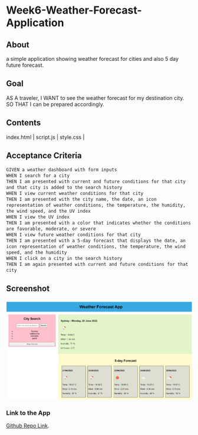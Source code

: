 # Week6-Weather-Forecast-Application

## About
a simple application showing weather forecast for cities and also 5 day future forecast.


## Goal 
<p> AS A traveler, I WANT to see the weather forecast for my destination city. SO THAT I can be prepared accordingly.</p>

## Contents


index.html |
script.js  |
style.css |

## Acceptance Criteria

```
GIVEN a weather dashboard with form inputs
WHEN I search for a city
THEN I am presented with current and future conditions for that city and that city is added to the search history
WHEN I view current weather conditions for that city
THEN I am presented with the city name, the date, an icon representation of weather conditions, the temperature, the humidity, the wind speed, and the UV index
WHEN I view the UV index
THEN I am presented with a color that indicates whether the conditions are favorable, moderate, or severe
WHEN I view future weather conditions for that city
THEN I am presented with a 5-day forecast that displays the date, an icon representation of weather conditions, the temperature, the wind speed, and the humidity
WHEN I click on a city in the search history
THEN I am again presented with current and future conditions for that city
```


## Screenshot
![Weather-Forecast](https://github.com/amiresf1983/Week6-Weather-Forecast-Application/blob/main/Screenshot%20weather.png)

### Link to the App
[Github Repo Link]([https://amiresf1983.github.io/Week6-Weather-Forecast-Application/]). 
